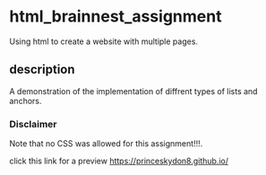 # html_brainnest_assignment
Using html to create a website with multiple pages.
## description
A demonstration of the implementation of diffrent types of lists and anchors.
### Disclaimer
Note that no CSS was allowed for this assignment!!!.

click this link for a preview 
https://princeskydon8.github.io/
